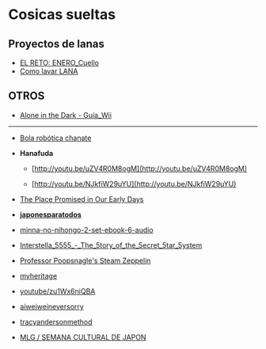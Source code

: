 # Cosicas sueltas

## Proyectos de lanas

* [EL RETO: ENERO_Cuello](http://www.thingstoknit.com/2015/01/el-reto-enero.html)
* [Como lavar LANA](http://blog.woolandthegang.com/2015/01/how-to-wash-your-wool/?mc_cid=5046cbf197&mc_eid=f951d85027)

## OTROS

* [Alone in the Dark - Guía_Wii](http://www.supercheats.com/wii/walkthroughs/aloneinthedark-walkthrough01.txt)

---------------------------------------------------------------------------------------------------------------

* [Bola robótica chanate](http://www.curiosite.es/producto/sphero-20-bola-robotica.html)

* **Hanafuda**

  * [http://youtu.be/uZV4R0M8ogM](http://youtu.be/uZV4R0M8ogM)

  * [http://youtu.be/NJkfiW29uYU](http://youtu.be/NJkfiW29uYU)


* [The Place Promised in Our Early Days](http://es.wikipedia.org/wiki/Makoto_Shinkai)

* **[japonesparatodos](http://japonesparatodos.blogspot.com.es/)**

 * [minna-no-nihongo-2-set-ebook-6-audio](http://japonesparatodos.blogspot.com.es/2011/09/minna-no-nihongo-2-set-ebook-6-audio.html)

* [Interstella_5555_-_The_5tory_of_the_5ecret_5tar_5ystem](http://es.wikipedia.org/wiki/Interstella_5555_-_The_5tory_of_the_5ecret_5tar_5ystem)

* [Professor Poopsnagle's Steam Zeppelin](http://youtu.be/fGFNmEOntFA)

* [myheritage](http://iriszalbl.myheritage.es)

* [youtube/zu1Wx6niQBA](http://www.youtube.com/watch?v=zu1Wx6niQBA)

* [aiweiweineversorry](http://aiweiweineversorry.com/)

* [tracyandersonmethod](http://tracyandersonmethod.com/)

* [MLG / SEMANA CULTURAL DE JAPON](http://cultura.malaga.eu/export/sites/default/cultura/cultura/portal/menu/portada/documentos/PROGRAMA_SEMANA_CULTURAL_DE_JAPxN.pdf)
